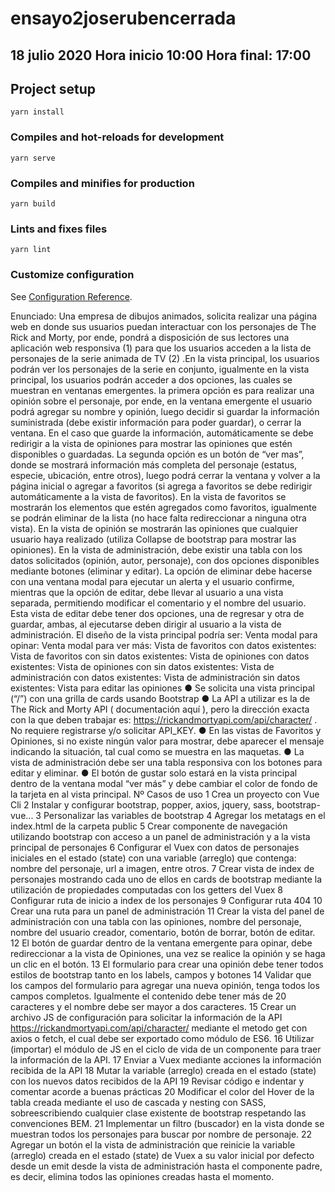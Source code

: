 # ensayo2joserubencerrada
## 18 julio 2020  Hora inicio 10:00 Hora final: 17:00

## Project setup
```
yarn install
```

### Compiles and hot-reloads for development
```
yarn serve
```

### Compiles and minifies for production
```
yarn build
```

### Lints and fixes files
```
yarn lint
```

### Customize configuration
See [Configuration Reference](https://cli.vuejs.org/config/).


Enunciado:
Una empresa de dibujos animados, solicita realizar una página web en donde
sus usuarios puedan interactuar con los personajes de The Rick and Morty, por
ende, pondrá a disposición de sus lectores una aplicación web responsiva (1) para
que los usuarios acceden a la lista de personajes de la serie animada de TV (2) .En
la vista principal, los usuarios podrán ver los personajes de la serie en conjunto,
igualmente en la vista principal, los usuarios podrán acceder a dos opciones, las
cuales se muestran en ventanas emergentes. la primera opción es para realizar
una opinión sobre el personaje, por ende, en la ventana emergente el usuario 
podrá agregar su nombre y opinión, luego decidir si guardar la información
suministrada (debe existir información para poder guardar), o cerrar la ventana.
En el caso que guarde la información, automáticamente se debe redirigir a la
vista de opiniones para mostrar las opiniones que estén disponibles o
guardadas. La segunda opción es un botón de “ver mas”, donde se mostrará
información más completa del personaje (estatus, especie, ubicación, entre
otros), luego podrá cerrar la ventana y volver a la página inicial o agregar a
favoritos (si agrega a favoritos se debe redirigir automáticamente a la vista de
favoritos). En la vista de favoritos se mostrarán los elementos que estén
agregados como favoritos, igualmente se podrán eliminar de la lista (no hace
falta redireccionar a ninguna otra vista). En la vista de opinión se mostrarán las
opiniones que cualquier usuario haya realizado (utiliza Collapse de bootstrap
para mostrar las opiniones). En la vista de administración, debe existir una tabla
con los datos solicitados (opinión, autor, personaje), con dos opciones
disponibles mediante botones (eliminar y editar). La opción de eliminar debe
hacerse con una ventana modal para ejecutar un alerta y el usuario confirme,
mientras que la opción de editar, debe llevar al usuario a una vista separada,
permitiendo modificar el comentario y el nombre del usuario. Esta vista de editar
debe tener dos opciones, una de regresar y otra de guardar, ambas, al
ejecutarse deben dirigir al usuario a la vista de administración.
El diseño de la vista principal podría ser:
Venta modal para opinar:
Venta modal para ver más:
Vista de favoritos con datos existentes:
Vista de favoritos con sin datos existentes:
Vista de opiniones con datos existentes:
Vista de opiniones con sin datos existentes:
Vista de administración con datos existentes:
Vista de administración sin datos existentes:
Vista para editar las opiniones
● Se solicita una vista principal (“/”) con una grilla de cards usando Bootstrap
● La API a utilizar es la de The Rick and Morty API ( documentación aquí ),
pero la dirección exacta con la que deben trabajar es:
https://rickandmortyapi.com/api/character/ . No requiere registrarse y/o
solicitar API_KEY.
● En las vistas de Favoritos y Opiniones, si no existe ningún valor para
mostrar, debe aparecer el mensaje indicando la situación, tal cual como se
muestra en las maquetas.
● La vista de administración debe ser una tabla responsiva con los botones
para editar y eliminar.
● El botón de gustar solo estará en la vista principal dentro de la ventana
modal “ver más” y debe cambiar el color de fondo de la tarjeta en al vista
principal.
Nº Casos de uso
1 Crea un proyecto con Vue Cli
2 Instalar y configurar bootstrap, popper, axios, jquery, sass, bootstrap-vue...
3 Personalizar las variables de bootstrap
4 Agregar los metatags en el index.html de la carpeta public
5
Crear componente de navegación utilizando bootstrap con acceso a un panel de
administración y a la vista principal de personajes
6
Configurar el Vuex con datos de personajes iniciales en el estado (state) con una
variable (arreglo) que contenga: nombre del personaje, url a imagen, entre otros.
7
Crear vista de index de personajes mostrando cada uno de ellos en cards de bootstrap
mediante la utilización de propiedades computadas con los getters del Vuex
8 Configurar ruta de inicio a index de los personajes
9 Configurar ruta 404
10 Crear una ruta para un panel de administración
11
Crear la vista del panel de administración con una tabla con las opiniones, nombre del
personaje, nombre del usuario creador, comentario, botón de borrar, botón de editar.
12
El botón de guardar dentro de la ventana emergente para opinar, debe redireccionar a
la vista de Opiniones, una vez se realice la opinión y se haga un clic en el botón.
13
El formulario para crear una opinión debe tener todos estilos de bootstrap tanto en los
labels, campos y botones
14
Validar que los campos del formulario para agregar una nueva opinión, tenga todos los
campos completos. Igualmente el contenido debe tener más de 20 caracteres y el
nombre debe ser mayor a dos caracteres.
15
Crear un archivo JS de configuración para solicitar la información de la API
https://rickandmortyapi.com/api/character/ mediante el metodo get con axios o fetch, el
cual debe ser exportado como módulo de ES6.
16 Utilizar (importar) el módulo de JS en el ciclo de vida de un componente para traer la
información de la API.
17 Enviar a Vuex mediante acciones la información recibida de la API
18
Mutar la variable (arreglo) creada en el estado (state) con los nuevos datos recibidos
de la API
19 Revisar código e indentar y comentar acorde a buenas prácticas
20
Modificar el color del Hover de la tabla creada mediante el uso de cascada y nesting
con SASS, sobreescribiendo cualquier clase existente de bootstrap respetando las
convenciones BEM.
21
Implementar un filtro (buscador) en la vista donde se muestran todos los personajes
para buscar por nombre de personaje.
22
Agregar un botón el la vista de administración que reinicie la variable (arreglo) creada
en el estado (state) de Vuex a su valor inicial por defecto desde un emit desde la vista
de administración hasta el componente padre, es decir, elimina todos las opiniones
creadas hasta el momento.
